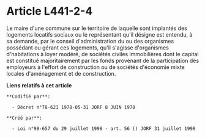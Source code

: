 # Article L441-2-4

Le maire d'une commune sur le territoire de laquelle sont implantés des logements locatifs sociaux ou le représentant qu'il
désigne est entendu, à sa demande, par le conseil d'administration du ou des organismes possédant ou gérant ces logements,
qu'il s'agisse d'organismes d'habitations à loyer modéré, de sociétés civiles immobilières dont le capital est constitué
majoritairement par les fonds provenant de la participation des employeurs à l'effort de construction ou de sociétés
d'économie mixte locales d'aménagement et de construction.

**Liens relatifs à cet article**

	**Codifié par**:

	  - Décret n°78-621 1978-05-31 JORF 8 JUIN 1978

	**Créé par**:

	  - Loi n°98-657 du 29 juillet 1998 - art. 56 () JORF 31 juillet 1998
